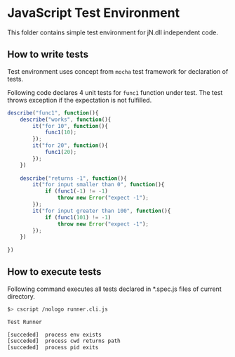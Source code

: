 # JavaScript Test Environment

This folder contains simple test environment for jN.dll independent code.

## How to write tests

Test environment uses concept from `mocha` test framework for declaration
of tests.

Following code declares 4 unit tests for `func1` function under test. The 
test throws exception if the expectation is not fulfilled.

```javascript
describe("func1", function(){
	describe("works", function(){
		it("for 10", function(){
			func1(10);
		});
		it("for 20", function(){
			func1(20);
		});
	})
	
	describe("returns -1", function(){
		it("for input smaller than 0", function(){
			if (func1(-1) != -1)
				throw new Error("expect -1");
		});
		it("for input greater than 100", function(){
			if (func1(101) != -1)
				throw new Error("expect -1");
		});
	})
		
})

```

## How to execute tests

Following command executes all tests declared in *.spec.js files of 
current directory.

```sh
$> cscript /nologo runner.cli.js

Test Runner

[succeded]  process env exists
[succeded]  process cwd returns path
[succeded]  process pid exits
```